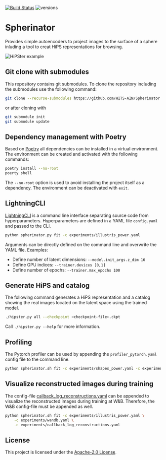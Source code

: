 [![Build Status](https://github.com/HITS-AIN/Spherinator/actions/workflows/python-package.yml/badge.svg?branch=main)](https://github.com/HITS-AIN/Spherinator/actions/workflows/python-package.yml?branch=main)
![versions](https://img.shields.io/badge/python-3.9%20%7C%203.10%20%7C%203.11-blue)

# Spherinator

Provides simple autoencoders to project images to the surface of a sphere inluding a tool to creat HiPS representations for browsing.

![HiPSter example](efigi.png "Example of autoencoded HiPS tiling for efigi data of nearby galaxies in SDSS")


## Git clone with submodules

This repository contains git submodules. To clone the repository including the submodules use the following command:

```bash
git clone --recurse-submodules https://github.com/HITS-AIN/Spherinator.git
```

or after cloning with

```bash
git submodule init
git submodule update
```


## Dependency management with Poetry

Based on [Poetry](https://python-poetry.org/) all dependencies can be installed in a virtual environment. The environment can be created and activated with the following commands:

```bash
poetry install --no-root
poerty shell
```

The `--no-root` option is used to avoid installing the project itself as a dependency. The environment can be deactivated with `exit`.


## LightningCLI

[LightningCLI](https://lightning.ai/docs/pytorch/latest/cli/lightning_cli.html#lightning-cli) is a command line interface separating source code from hyperparameters. Hyperparameters are defined in a YAML file `config.yaml` and passed to the CLI.

```bash
python spherinator.py fit -c experiments/illustris_power.yaml
```

Arguments can be directly defined on the command line and overwrite the YAML file.
Examples:

- Define number of latent dimensions: `--model.init_args.z_dim 16`
- Define GPU indices: `--trainer.devices [0,1]`
- Define number of epochs: `--trainer.max_epochs 100`


## Generate HiPS and catalog

The following command generates a HiPS representation and a catalog showing the real images located on the latent space using the trained model.

```bash
./hipster.py all --checkpoint <checkpoint-file>.ckpt
```

Call `./hipster.py --help` for more information.


## Profiling

The Pytorch profiler can be used by appending the `profiler_pytorch.yaml` config file to the command line.

```bash
python spherinator.sh fit -c experiments/shapes_power.yaml -c experiments/profiler_pytorch.yaml
```


## Visualize reconstructed images during training

The config-file [callback_log_reconstructions.yaml](experiments/callback_log_reconstructions.yaml) can be appended to visualize the reconstructed images during training at W&B. Therefore, the W&B config-file must be appended as well.

```bash
python spherinator.sh fit -c experiments/illustris_power.yaml \
    -c experiments/wandb.yaml \
    -c experiments/callback_log_reconstructions.yaml
```


## License

This project is licensed under the [Apache-2.0 License](http://www.apache.org/licenses/LICENSE-2.0).
